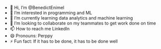 - 👋 Hi, I’m @BenedictEnimel
- 👀 I’m interested in programming and ML
- 🌱 I’m currently learning data analytics and machine learning 
- 💞️ I’m looking to collaborate on my teammates to get work done on time 
- 📫 How to reach me LinkedIn 
- 😄 Pronouns: Perppy
- ⚡ Fun fact: If it has to be done, it has to be done well

<!---
BenedictEnimel/BenedictEnimel is a ✨ special ✨ repository because its `README.md` (this file) appears on your GitHub profile.
You can click the Preview link to take a look at your changes.
--->

